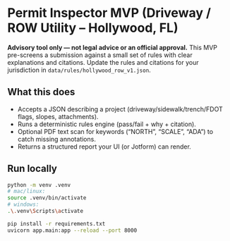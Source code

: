 # Permit Inspector MVP (Driveway / ROW Utility – Hollywood, FL)

**Advisory tool only — not legal advice or an official approval.**
This MVP pre-screens a submission against a small set of rules with clear explanations and citations. 
Update the rules and citations for your jurisdiction in `data/rules/hollywood_row_v1.json`.

## What this does
- Accepts a JSON describing a project (driveway/sidewalk/trench/FDOT flags, slopes, attachments).
- Runs a deterministic rules engine (pass/fail + why + citation).
- Optional PDF text scan for keywords (“NORTH”, “SCALE”, “ADA”) to catch missing annotations.
- Returns a structured report your UI (or Jotform) can render.

## Run locally
```bash
python -m venv .venv
# mac/linux:
source .venv/bin/activate
# windows:
.\.venv\Scripts\activate

pip install -r requirements.txt
uvicorn app.main:app --reload --port 8000
